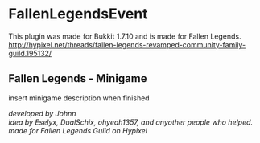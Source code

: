 FallenLegendsEvent
==================
This plugin was made for Bukkit 1.7.10 and is made for Fallen Legends. <br>
<url>http://hypixel.net/threads/fallen-legends-revamped-community-family-guild.195132/</url>

Fallen Legends - Minigame
---
insert minigame description when finished

<i> developed by Johnn <br>
idea by Eselyx, DualSchix, ohyeah1357, and anyother people who helped. <br>
made for Fallen Legends Guild on Hypixel <br> </i>
